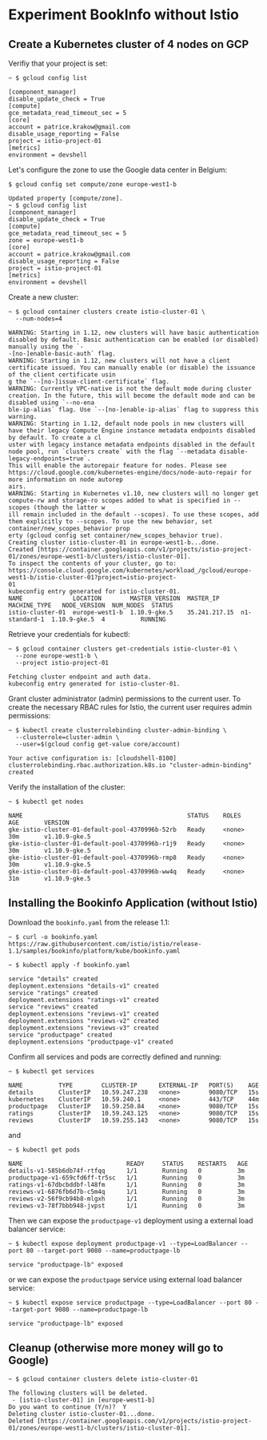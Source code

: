 # Experiment BookInfo **without** Istio

## Create a Kubernetes cluster of 4 nodes on GCP

Verifiy that your project is set:
```
~ $ gcloud config list
```
```
[component_manager]
disable_update_check = True
[compute]
gce_metadata_read_timeout_sec = 5
[core]
account = patrice.krakow@gmail.com
disable_usage_reporting = False
project = istio-project-01
[metrics]
environment = devshell
```
Let's configure the zone to use the Google data center in Belgium:
```
$ gcloud config set compute/zone europe-west1-b
```
```
Updated property [compute/zone].
~ $ gcloud config list
[component_manager]
disable_update_check = True
[compute]
gce_metadata_read_timeout_sec = 5
zone = europe-west1-b
[core]
account = patrice.krakow@gmail.com
disable_usage_reporting = False
project = istio-project-01
[metrics]
environment = devshell
```
Create a new cluster:
```
~ $ gcloud container clusters create istio-cluster-01 \
  --num-nodes=4
```
```
WARNING: Starting in 1.12, new clusters will have basic authentication disabled by default. Basic authentication can be enabled (or disabled) manually using the `-
-[no-]enable-basic-auth` flag.
WARNING: Starting in 1.12, new clusters will not have a client certificate issued. You can manually enable (or disable) the issuance of the client certificate usin
g the `--[no-]issue-client-certificate` flag.
WARNING: Currently VPC-native is not the default mode during cluster creation. In the future, this will become the default mode and can be disabled using `--no-ena
ble-ip-alias` flag. Use `--[no-]enable-ip-alias` flag to suppress this warning.
WARNING: Starting in 1.12, default node pools in new clusters will have their legacy Compute Engine instance metadata endpoints disabled by default. To create a cl
uster with legacy instance metadata endpoints disabled in the default node pool, run `clusters create` with the flag `--metadata disable-legacy-endpoints=true`.
This will enable the autorepair feature for nodes. Please see https://cloud.google.com/kubernetes-engine/docs/node-auto-repair for more information on node autorep
airs.
WARNING: Starting in Kubernetes v1.10, new clusters will no longer get compute-rw and storage-ro scopes added to what is specified in --scopes (though the latter w
ill remain included in the default --scopes). To use these scopes, add them explicitly to --scopes. To use the new behavior, set container/new_scopes_behavior prop
erty (gcloud config set container/new_scopes_behavior true).
Creating cluster istio-cluster-01 in europe-west1-b...done.
Created [https://container.googleapis.com/v1/projects/istio-project-01/zones/europe-west1-b/clusters/istio-cluster-01].
To inspect the contents of your cluster, go to: https://console.cloud.google.com/kubernetes/workload_/gcloud/europe-west1-b/istio-cluster-01?project=istio-project-
01
kubeconfig entry generated for istio-cluster-01.
NAME              LOCATION        MASTER_VERSION  MASTER_IP      MACHINE_TYPE   NODE_VERSION  NUM_NODES  STATUS
istio-cluster-01  europe-west1-b  1.10.9-gke.5    35.241.217.15  n1-standard-1  1.10.9-gke.5  4          RUNNING
```
Retrieve your credentials for kubectl:
```
~ $ gcloud container clusters get-credentials istio-cluster-01 \
  --zone europe-west1-b \
  --project istio-project-01
```
```
Fetching cluster endpoint and auth data.
kubeconfig entry generated for istio-cluster-01.
```
Grant cluster administrator (admin) permissions to the current user. To create the necessary RBAC rules for Istio, the current user requires admin permissions:
```
~ $ kubectl create clusterrolebinding cluster-admin-binding \
  --clusterrole=cluster-admin \
  --user=$(gcloud config get-value core/account)
```
```
Your active configuration is: [cloudshell-8100]
clusterrolebinding.rbac.authorization.k8s.io "cluster-admin-binding" created
```
Verify the installation of the cluster:
```
~ $ kubectl get nodes
```
```
NAME                                              STATUS    ROLES     AGE       VERSION
gke-istio-cluster-01-default-pool-4370996b-52rb   Ready     <none>    30m       v1.10.9-gke.5
gke-istio-cluster-01-default-pool-4370996b-r1j9   Ready     <none>    30m       v1.10.9-gke.5
gke-istio-cluster-01-default-pool-4370996b-rmp8   Ready     <none>    30m       v1.10.9-gke.5
gke-istio-cluster-01-default-pool-4370996b-ww4q   Ready     <none>    31m       v1.10.9-gke.5
```

## Installing the Bookinfo Application (without Istio)

Download the `bookinfo.yaml`  from the release 1.1:

```
~ $ curl -o bookinfo.yaml https://raw.githubusercontent.com/istio/istio/release-1.1/samples/bookinfo/platform/kube/bookinfo.yaml
```

```
~ $ kubectl apply -f bookinfo.yaml
```
```
service "details" created
deployment.extensions "details-v1" created
service "ratings" created
deployment.extensions "ratings-v1" created
service "reviews" created
deployment.extensions "reviews-v1" created
deployment.extensions "reviews-v2" created
deployment.extensions "reviews-v3" created
service "productpage" created
deployment.extensions "productpage-v1" created
```
Confirm all services and pods are correctly defined and running:
```
~ $ kubectl get services
```
```
NAME          TYPE        CLUSTER-IP      EXTERNAL-IP   PORT(S)    AGE
details       ClusterIP   10.59.247.238   <none>        9080/TCP   15s
kubernetes    ClusterIP   10.59.240.1     <none>        443/TCP    44m
productpage   ClusterIP   10.59.250.84    <none>        9080/TCP   15s
ratings       ClusterIP   10.59.243.125   <none>        9080/TCP   15s
reviews       ClusterIP   10.59.255.143   <none>        9080/TCP   15s
```
and
```
~ $ kubectl get pods
```
```
NAME                             READY     STATUS    RESTARTS   AGE
details-v1-585b6db74f-rtfqq      1/1       Running   0          3m
productpage-v1-659cfd6ff-tr5sc   1/1       Running   0          3m
ratings-v1-67dbcbddbf-l48fm      1/1       Running   0          3m
reviews-v1-6876fb6d7b-c5m4q      1/1       Running   0          3m
reviews-v2-56f9cb94b8-mlgxh      1/1       Running   0          3m
reviews-v3-78f7bbb948-jvpst      1/1       Running   0          3m
```

Then we can expose the `productpage-v1` deployment using a external load balancer service:

```
~ $ kubectl expose deployment productpage-v1 --type=LoadBalancer --port 80 --target-port 9080 --name=productpage-lb
```
```
service "productpage-lb" exposed
```
or we can expose the `productpage` service using external load balancer service:
```
~ $ kubectl expose service productpage --type=LoadBalancer --port 80 --target-port 9080 --name=productpage-lb
```
```
service "productpage-lb" exposed
```

## Cleanup (otherwise more money will go to Google)

```
~ $ gcloud container clusters delete istio-cluster-01
```
```
The following clusters will be deleted.
 - [istio-cluster-01] in [europe-west1-b]
Do you want to continue (Y/n)?  Y
Deleting cluster istio-cluster-01...done.
Deleted [https://container.googleapis.com/v1/projects/istio-project-01/zones/europe-west1-b/clusters/istio-cluster-01].
```